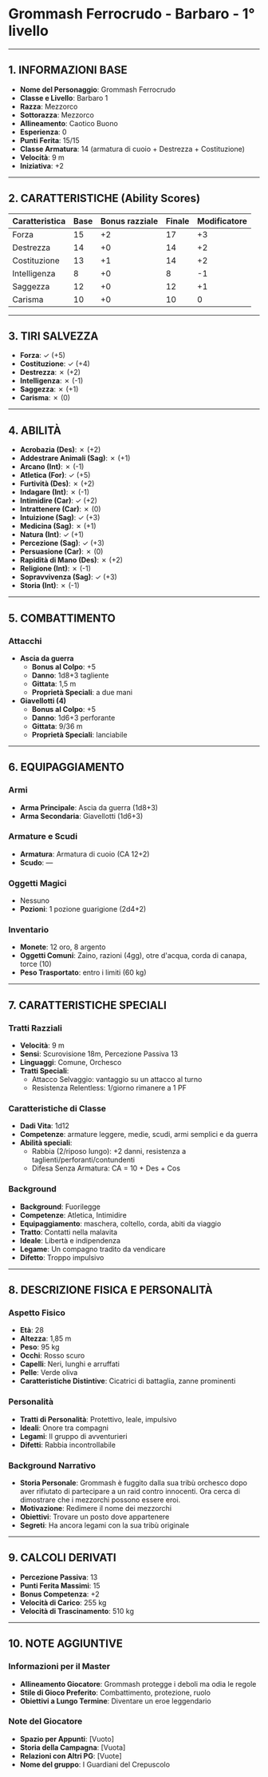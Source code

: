 # Grommash Ferrocrudo - Barbaro - 1° livello

---

## 1. INFORMAZIONI BASE
- **Nome del Personaggio**: Grommash Ferrocrudo
- **Classe e Livello**: Barbaro 1
- **Razza**: Mezzorco
- **Sottorazza**: Mezzorco
- **Allineamento**: Caotico Buono
- **Esperienza**: 0
- **Punti Ferita**: 15/15
- **Classe Armatura**: 14 (armatura di cuoio + Destrezza + Costituzione)
- **Velocità**: 9 m
- **Iniziativa**: +2

---

## 2. CARATTERISTICHE (Ability Scores)

| Caratteristica | Base | Bonus razziale | Finale | Modificatore |
|---|---|---|---|---|
| Forza          | 15  | +2             | 17     | +3           |
| Destrezza      | 14  | +0             | 14     | +2           |
| Costituzione   | 13  | +1             | 14     | +2           |
| Intelligenza   | 8   | +0             | 8      | -1           |
| Saggezza       | 12  | +0             | 12     | +1           |
| Carisma        | 10  | +0             | 10     | 0            |

---

## 3. TIRI SALVEZZA
- **Forza**: ✓ (+5)
- **Costituzione**: ✓ (+4)
- **Destrezza**: ✗ (+2)
- **Intelligenza**: ✗ (-1)
- **Saggezza**: ✗ (+1)
- **Carisma**: ✗ (0)

---

## 4. ABILITÀ

- **Acrobazia (Des)**: ✗ (+2)
- **Addestrare Animali (Sag)**: ✗ (+1)
- **Arcano (Int)**: ✗ (-1)
- **Atletica (For)**: ✓ (+5)
- **Furtività (Des)**: ✗ (+2)
- **Indagare (Int)**: ✗ (-1)
- **Intimidire (Car)**: ✓ (+2)
- **Intrattenere (Car)**: ✗ (0)
- **Intuizione (Sag)**: ✓ (+3)
- **Medicina (Sag)**: ✗ (+1)
- **Natura (Int)**: ✓ (+1)
- **Percezione (Sag)**: ✓ (+3)
- **Persuasione (Car)**: ✗ (0)
- **Rapidità di Mano (Des)**: ✗ (+2)
- **Religione (Int)**: ✗ (-1)
- **Sopravvivenza (Sag)**: ✓ (+3)
- **Storia (Int)**: ✗ (-1)

---

## 5. COMBATTIMENTO
### Attacchi
- **Ascia da guerra**
  - **Bonus al Colpo**: +5
  - **Danno**: 1d8+3 tagliente
  - **Gittata**: 1,5 m
  - **Proprietà Speciali**: a due mani
- **Giavellotti (4)**
  - **Bonus al Colpo**: +5
  - **Danno**: 1d6+3 perforante
  - **Gittata**: 9/36 m
  - **Proprietà Speciali**: lanciabile

---

## 6. EQUIPAGGIAMENTO
### Armi
- **Arma Principale**: Ascia da guerra (1d8+3)
- **Arma Secondaria**: Giavellotti (1d6+3)
### Armature e Scudi
- **Armatura**: Armatura di cuoio (CA 12+2)
- **Scudo**: —
### Oggetti Magici
- Nessuno
- **Pozioni**: 1 pozione guarigione (2d4+2)
### Inventario
- **Monete**: 12 oro, 8 argento
- **Oggetti Comuni**: Zaino, razioni (4gg), otre d'acqua, corda di canapa, torce (10)
- **Peso Trasportato**: entro i limiti (60 kg)

---

## 7. CARATTERISTICHE SPECIALI
### Tratti Razziali
- **Velocità**: 9 m
- **Sensi**: Scurovisione 18m, Percezione Passiva 13
- **Linguaggi**: Comune, Orchesco
- **Tratti Speciali**:
  - Attacco Selvaggio: vantaggio su un attacco al turno
  - Resistenza Relentless: 1/giorno rimanere a 1 PF

### Caratteristiche di Classe
- **Dadi Vita**: 1d12
- **Competenze**: armature leggere, medie, scudi, armi semplici e da guerra
- **Abilità speciali**: 
  - Rabbia (2/riposo lungo): +2 danni, resistenza a taglienti/perforanti/contundenti
  - Difesa Senza Armatura: CA = 10 + Des + Cos

### Background
- **Background**: Fuorilegge
- **Competenze**: Atletica, Intimidire
- **Equipaggiamento**: maschera, coltello, corda, abiti da viaggio
- **Tratto**: Contatti nella malavita
- **Ideale**: Libertà e indipendenza
- **Legame**: Un compagno tradito da vendicare
- **Difetto**: Troppo impulsivo

---

## 8. DESCRIZIONE FISICA E PERSONALITÀ
### Aspetto Fisico
- **Età**: 28
- **Altezza**: 1,85 m
- **Peso**: 95 kg
- **Occhi**: Rosso scuro
- **Capelli**: Neri, lunghi e arruffati
- **Pelle**: Verde oliva
- **Caratteristiche Distintive**: Cicatrici di battaglia, zanne prominenti

### Personalità
- **Tratti di Personalità**: Protettivo, leale, impulsivo
- **Ideali**: Onore tra compagni
- **Legami**: Il gruppo di avventurieri
- **Difetti**: Rabbia incontrollabile

### Background Narrativo
- **Storia Personale**: Grommash è fuggito dalla sua tribù orchesco dopo aver rifiutato di partecipare a un raid contro innocenti. Ora cerca di dimostrare che i mezzorchi possono essere eroi.
- **Motivazione**: Redimere il nome dei mezzorchi
- **Obiettivi**: Trovare un posto dove appartenere
- **Segreti**: Ha ancora legami con la sua tribù originale

---

## 9. CALCOLI DERIVATI
- **Percezione Passiva**: 13
- **Punti Ferita Massimi**: 15
- **Bonus Competenza**: +2
- **Velocità di Carico**: 255 kg
- **Velocità di Trascinamento**: 510 kg

---

## 10. NOTE AGGIUNTIVE
### Informazioni per il Master
- **Allineamento Giocatore**: Grommash protegge i deboli ma odia le regole
- **Stile di Gioco Preferito**: Combattimento, protezione, ruolo
- **Obiettivi a Lungo Termine**: Diventare un eroe leggendario
### Note del Giocatore
- **Spazio per Appunti**: [Vuoto]
- **Storia della Campagna**: [Vuota]
- **Relazioni con Altri PG**: [Vuote]
- **Nome del gruppo**: I Guardiani del Crepuscolo
